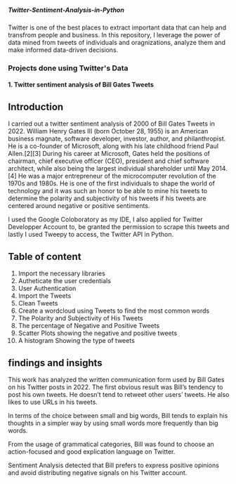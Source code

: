 ##### Twitter-Sentiment-Analysis-in-Python
Twitter is one of the best places to extract important data that can help and transfrom people and business. In this repository, I leverage the power of data mined from tweets of individuals and oragnizations, analyze them and make informed data-driven decisions.

### Projects done using Twitter's Data

#### 1. Twitter sentiment analysis of Bill Gates Tweets 

## Introduction
I carried out a twitter sentiment analysis of 2000 of Bill Gates Tweets in 2022. William Henry Gates III (born October 28, 1955) is an American business magnate, software developer, investor, author, and philanthropist. He is a co-founder of Microsoft, along with his late childhood friend Paul Allen.[2][3] During his career at Microsoft, Gates held the positions of chairman, chief executive officer (CEO), president and chief software architect, while also being the largest individual shareholder until May 2014.[4] He was a major entrepreneur of the microcomputer revolution of the 1970s and 1980s.
He is one of the first individuals to shape the world of technology and it was such an honor to be able to mine his tweets to determine the polarity and subjectivity of his tweets if his tweets are centered around negative or positive sentiments.

I used the Google Coloboratory as my IDE, I also applied for Twitter Developper Account to, be granted the permission to scrape this tweets and lastly I used Tweepy to access, the Twitter API in Python.
   
##   Table of content

1. Import the necessary libraries
2. Autheticate the user credentials
3. User Authentication
4. Import the Tweets
5. Clean Tweets
6. Create a wordcloud using Tweets to find the most common words
7. The Polarity and Subjectivity of His Tweets
8. The percentage of Negative and Positive Tweets
9. Scatter Plots showing the negative and positive tweets
10. A histogram Showing the type of tweets


## findings and insights
This work has analyzed the written communication form used by Bill Gates on his Twitter posts in 2022. The first obvious result was Bill’s tendency to post his own tweets. He doesn’t tend to retweet other users’ tweets. He also likes to use URLs in his tweets.

In terms of the choice between small and big words, Bill tends to explain his thoughts in a simpler way by using small words more frequently than big words.

From the usage of grammatical categories, Bill was found to choose an action-focused and good explication language on Twitter.

Sentiment Analysis detected that Bill prefers to express positive opinions and avoid distributing negative signals on his Twitter account.
